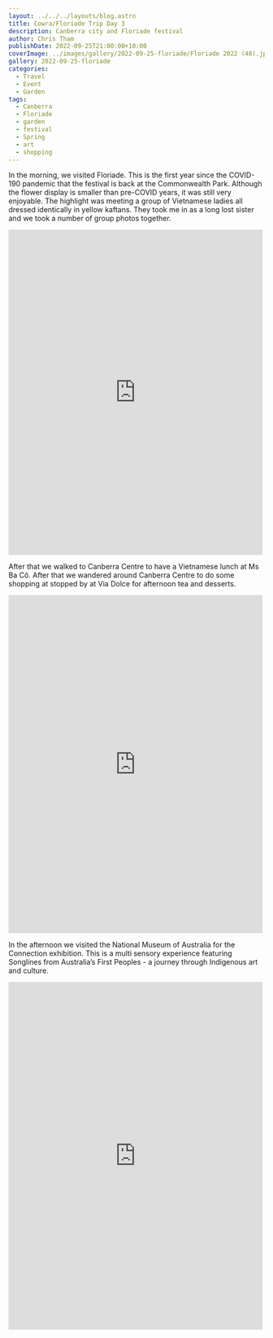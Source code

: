 ```yaml
---
layout: ../../../layouts/blog.astro
title: Cowra/Floriade Trip Day 3
description: Canberra city and Floriade festival
author: Chris Tham
publishDate: 2022-09-25T21:00:00+10:00
coverImage: ../images/gallery/2022-09-25-floriade/Floriade 2022 (48).jpeg
gallery: 2022-09-25-floriade
categories:
  - Travel
  - Event
  - Garden
tags:
  - Canberra
  - Floriade
  - garden
  - festival
  - Spring
  - art
  - shopping
---
```


In the morning, we visited Floriade. This is the first year since the COVID-190 pandemic
that the festival is back at the Commonwealth Park. Although the flower display is smaller than pre-COVID years, it was still very enjoyable. The highlight was meeting a group of Vietnamese ladies all dressed identically in yellow kaftans. They took me in as a long lost sister and we took a number of group photos together.

<iframe src="https://www.facebook.com/plugins/post.php?href=https%3A%2F%2Fwww.facebook.com%2Fchris1.tham%2Fposts%2Fpfbid0PbSYYXJ8vigoPzeFsaGoK4AwL4hzfYBZuuM4mgy4sSvmxVUcsgoFdoTvJpfntX6yl&show_text=true&width=500" width="500" height="640" style="border:none;overflow:hidden" scrolling="no" frameborder="0" allowfullscreen="true" allow="autoplay; clipboard-write; encrypted-media; picture-in-picture; web-share"></iframe>

After that we walked to Canberra Centre to have a Vietnamese lunch at Ms Ba Cô. After that we wandered around Canberra Centre to do some shopping at stopped by at Via Dolce for afternoon tea and desserts.

<iframe src="https://www.facebook.com/plugins/post.php?href=https%3A%2F%2Fwww.facebook.com%2Fchris1.tham%2Fposts%2Fpfbid0Ayqq8rKun2TDNp4gXJq3F97c18wXAd4H3RCC4nYSALubLayrAFaFkU1WYRjxd4qLl&show_text=true&width=500" width="500" height="665" style="border:none;overflow:hidden" scrolling="no" frameborder="0" allowfullscreen="true" allow="autoplay; clipboard-write; encrypted-media; picture-in-picture; web-share"></iframe>

In the afternoon we visited the National Museum of Australia for the Connection exhibition. This is a multi sensory experience featuring Songlines from Australia’s First Peoples - a journey through Indigenous art and culture.

<iframe src="https://www.facebook.com/plugins/post.php?href=https%3A%2F%2Fwww.facebook.com%2Fchris1.tham%2Fposts%2Fpfbid0WxnEtoDMUbTMQp3MEhUBDZv98UmHWJqFfdUHhkMZyiAmiPk5hCeGog7opCqxgbWCl&show_text=true&width=500" width="500" height="684" style="border:none;overflow:hidden" scrolling="no" frameborder="0" allowfullscreen="true" allow="autoplay; clipboard-write; encrypted-media; picture-in-picture; web-share"></iframe>